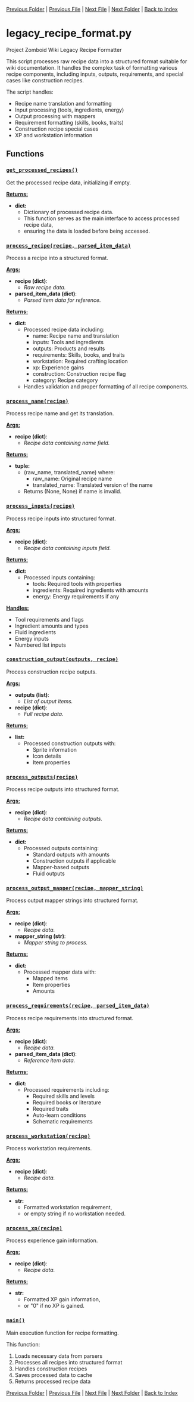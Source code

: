 [Previous Folder](../parser/distribution_container_parser.md) | [Previous File](evolvedrecipe.md) | [Next File](legacy_recipe_output.md) | [Next Folder](../tiles/named_furniture_filter.md) | [Back to Index](../../index.md)

# legacy_recipe_format.py

Project Zomboid Wiki Legacy Recipe Formatter

This script processes raw recipe data into a structured format suitable for wiki
documentation. It handles the complex task of formatting various recipe components,
including inputs, outputs, requirements, and special cases like construction recipes.

The script handles:
- Recipe name translation and formatting
- Input processing (tools, ingredients, energy)
- Output processing with mappers
- Requirement formatting (skills, books, traits)
- Construction recipe special cases
- XP and workstation information

## Functions

### [`get_processed_recipes()`](https://github.com/Vaileasys/pz-wiki_parser/blob/main/scripts/recipes/legacy_recipe_format.py#L33)

Get the processed recipe data, initializing if empty.


<ins>**Returns:**</ins>
  - **dict:**
      - Dictionary of processed recipe data.
      - This function serves as the main interface to access processed recipe data,
      - ensuring the data is loaded before being accessed.

### [`process_recipe(recipe, parsed_item_data)`](https://github.com/Vaileasys/pz-wiki_parser/blob/main/scripts/recipes/legacy_recipe_format.py#L49)

Process a recipe into a structured format.


<ins>**Args:**</ins>
  - **recipe (dict)**:
      - _Raw recipe data._
  - **parsed_item_data (dict)**:
      - _Parsed item data for reference._

<ins>**Returns:**</ins>
  - **dict:**
      - Processed recipe data including:
        - name: Recipe name and translation
        - inputs: Tools and ingredients
        - outputs: Products and results
        - requirements: Skills, books, and traits
        - workstation: Required crafting location
        - xp: Experience gains
        - construction: Construction recipe flag
        - category: Recipe category
      - Handles validation and proper formatting of all recipe components.

### [`process_name(recipe)`](https://github.com/Vaileasys/pz-wiki_parser/blob/main/scripts/recipes/legacy_recipe_format.py#L91)

Process recipe name and get its translation.


<ins>**Args:**</ins>
  - **recipe (dict)**:
      - _Recipe data containing name field._

<ins>**Returns:**</ins>
  - **tuple:**
      - (raw_name, translated_name) where:
        - raw_name: Original recipe name
        - translated_name: Translated version of the name
      - Returns (None, None) if name is invalid.

### [`process_inputs(recipe)`](https://github.com/Vaileasys/pz-wiki_parser/blob/main/scripts/recipes/legacy_recipe_format.py#L114)

Process recipe inputs into structured format.


<ins>**Args:**</ins>
  - **recipe (dict)**:
      - _Recipe data containing inputs field._

<ins>**Returns:**</ins>
  - **dict:**
      - Processed inputs containing:
        - tools: Required tools with properties
        - ingredients: Required ingredients with amounts
        - energy: Energy requirements if any

<ins>**Handles:**</ins>
  - Tool requirements and flags
  - Ingredient amounts and types
  - Fluid ingredients
  - Energy inputs
  - Numbered list inputs

### [`construction_output(outputs, recipe)`](https://github.com/Vaileasys/pz-wiki_parser/blob/main/scripts/recipes/legacy_recipe_format.py#L331)

Process construction recipe outputs.


<ins>**Args:**</ins>
  - **outputs (list)**:
      - _List of output items._
  - **recipe (dict)**:
      - _Full recipe data._

<ins>**Returns:**</ins>
  - **list:**
      - Processed construction outputs with:
        - Sprite information
        - Icon details
        - Item properties

### [`process_outputs(recipe)`](https://github.com/Vaileasys/pz-wiki_parser/blob/main/scripts/recipes/legacy_recipe_format.py#L397)

Process recipe outputs into structured format.


<ins>**Args:**</ins>
  - **recipe (dict)**:
      - _Recipe data containing outputs._

<ins>**Returns:**</ins>
  - **dict:**
      - Processed outputs containing:
        - Standard outputs with amounts
        - Construction outputs if applicable
        - Mapper-based outputs
        - Fluid outputs

### [`process_output_mapper(recipe, mapper_string)`](https://github.com/Vaileasys/pz-wiki_parser/blob/main/scripts/recipes/legacy_recipe_format.py#L473)

Process output mapper strings into structured format.


<ins>**Args:**</ins>
  - **recipe (dict)**:
      - _Recipe data._
  - **mapper_string (str)**:
      - _Mapper string to process._

<ins>**Returns:**</ins>
  - **dict:**
      - Processed mapper data with:
        - Mapped items
        - Item properties
        - Amounts

### [`process_requirements(recipe, parsed_item_data)`](https://github.com/Vaileasys/pz-wiki_parser/blob/main/scripts/recipes/legacy_recipe_format.py#L526)

Process recipe requirements into structured format.


<ins>**Args:**</ins>
  - **recipe (dict)**:
      - _Recipe data._
  - **parsed_item_data (dict)**:
      - _Reference item data._

<ins>**Returns:**</ins>
  - **dict:**
      - Processed requirements including:
        - Required skills and levels
        - Required books or literature
        - Required traits
        - Auto-learn conditions
        - Schematic requirements

### [`process_workstation(recipe)`](https://github.com/Vaileasys/pz-wiki_parser/blob/main/scripts/recipes/legacy_recipe_format.py#L642)

Process workstation requirements.


<ins>**Args:**</ins>
  - **recipe (dict)**:
      - _Recipe data._

<ins>**Returns:**</ins>
  - **str:**
      - Formatted workstation requirement,
      - or empty string if no workstation needed.

### [`process_xp(recipe)`](https://github.com/Vaileasys/pz-wiki_parser/blob/main/scripts/recipes/legacy_recipe_format.py#L706)

Process experience gain information.


<ins>**Args:**</ins>
  - **recipe (dict)**:
      - _Recipe data._

<ins>**Returns:**</ins>
  - **str:**
      - Formatted XP gain information,
      - or "0" if no XP is gained.

### [`main()`](https://github.com/Vaileasys/pz-wiki_parser/blob/main/scripts/recipes/legacy_recipe_format.py#L741)

Main execution function for recipe formatting.

This function:
1. Loads necessary data from parsers
2. Processes all recipes into structured format
3. Handles construction recipes
4. Saves processed data to cache
5. Returns processed recipe data



[Previous Folder](../parser/distribution_container_parser.md) | [Previous File](evolvedrecipe.md) | [Next File](legacy_recipe_output.md) | [Next Folder](../tiles/named_furniture_filter.md) | [Back to Index](../../index.md)
